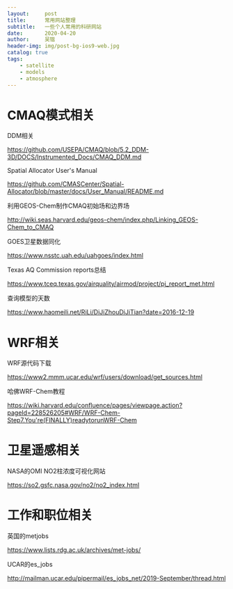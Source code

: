 ```yaml
---
layout:     post
title:      常用网站整理
subtitle:   一些个人常用的科研网站
date:       2020-04-20
author:     吴锴
header-img: img/post-bg-ios9-web.jpg
catalog: true
tags:
    - satellite
    - models
    - atmosphere
---
```


# CMAQ模式相关

DDM相关

https://github.com/USEPA/CMAQ/blob/5.2_DDM-3D/DOCS/Instrumented_Docs/CMAQ_DDM.md
	
Spatial Allocator User's Manual

https://github.com/CMASCenter/Spatial-Allocator/blob/master/docs/User_Manual/README.md

利用GEOS-Chem制作CMAQ初始场和边界场

http://wiki.seas.harvard.edu/geos-chem/index.php/Linking_GEOS-Chem_to_CMAQ	
	
GOES卫星数据同化

https://www.nsstc.uah.edu/uahgoes/index.html

Texas AQ Commission reports总结

https://www.tceq.texas.gov/airquality/airmod/project/pj_report_met.html


查询模型的天数

https://www.haomeili.net/RiLi/DiJiZhouDiJiTian?date=2016-12-19

# WRF相关

WRF源代码下载

https://www2.mmm.ucar.edu/wrf/users/download/get_sources.html

哈佛WRF-Chem教程

https://wiki.harvard.edu/confluence/pages/viewpage.action?pageId=228526205#WRF/WRF-Chem-Step7.You're(FINALLY)readytorunWRF-Chem

# 卫星遥感相关

NASA的OMI NO2柱浓度可视化网站

https://so2.gsfc.nasa.gov/no2/no2_index.html



# 工作和职位相关

英国的metjobs

https://www.lists.rdg.ac.uk/archives/met-jobs/

UCAR的es_jobs

http://mailman.ucar.edu/pipermail/es_jobs_net/2019-September/thread.html



